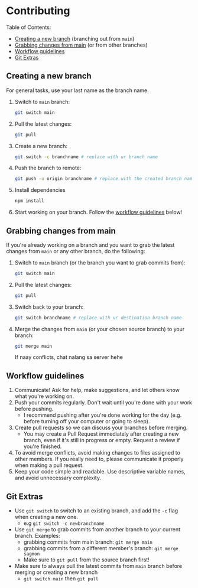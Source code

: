 # Contributing

Table of Contents:

-   [Creating a new branch](#creating-a-new-branch) (branching out from `main`)
-   [Grabbing changes from main](#grabbing-changes-from-main) (or from other branches)
-   [Workflow guidelines](#workflow-guidelines)
-   [Git Extras](#git-extras)

## Creating a new branch

For general tasks, use your last name as the branch name.

1. Switch to `main` branch:
    ```sh
    git switch main
    ```
2. Pull the latest changes:
    ```sh
    git pull
    ```
3. Create a new branch:
    ```sh
    git switch -c branchname # replace with ur branch name
    ```
4. Push the branch to remote:
    ```sh
    git push -u origin branchname # replace with the created branch name
    ```
5. Install dependencies
    ```sh
    npm install
    ```
6. Start working on your branch. Follow the [workflow guidelines](#workflow-guidelines) below!

## Grabbing changes from main

If you're already working on a branch and you want to grab the latest changes from `main` or any other branch, do the following:

1. Switch to `main` branch (or the branch you want to grab commits from):
    ```sh
    git switch main
    ```
2. Pull the latest changes:
    ```sh
    git pull
    ```
3. Switch back to your branch:
    ```sh
    git switch branchname # replace with ur destination branch name
    ```
4. Merge the changes from `main` (or your chosen source branch) to your branch:
    ```sh
    git merge main
    ```
    If naay conflicts, chat nalang sa server hehe

## Workflow guidelines

1. Communicate! Ask for help, make suggestions, and let others know what you're working on.
2. Push your commits regularly. Don't wait until you're done with your work before pushing.
    - I recommend pushing after you're done working for the day (e.g. before turning off your computer or going to sleep).
3. Create pull requests so we can discuss your branches before merging.
    - You may create a Pull Request immediately after creating a new branch, even if it's still in progress or empty. Request a review if you're finished.
4. To avoid merge conflicts, avoid making changes to files assigned to other members. If you really need to, please communicate it properly when making a pull request.
5. Keep your code simple and readable. Use descriptive variable names, and avoid unnecessary complexity.

## Git Extras

-   Use `git switch` to switch to an existing branch, and add the `-c` flag when creating a new one.
    -   e.g `git switch -c newbranchname`
-   Use `git merge` to grab commits from another branch to your current branch. Examples:
    -   grabbing commits from main branch: `git merge main`
    -   grabbing commits from a different member's branch: `git merge sagmon`
    -   Make sure to `git pull` from the source branch first!
-   Make sure to always pull the latest commits from `main` branch before merging or creating a new branch
    -   `git switch main` then `git pull`
